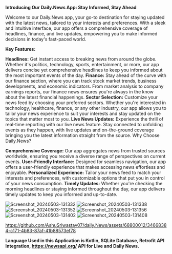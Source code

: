 **Introducing Our Daily.News App: Stay Informed, Stay Ahead**

Welcome to our Daily.News app, your go-to destination for staying updated with the latest news, tailored to your interests and preferences. With a sleek and intuitive interface, our app offers a comprehensive coverage of headlines, finance, and live updates, empowering you to make informed decisions in today's fast-paced world.

**Key Features:**

**Headlines:** Get instant access to breaking news from around the globe. Whether it's politics, technology, sports, entertainment, or more, our app delivers concise yet comprehensive headlines to keep you informed about the most important events of the day.
**Finance:** Stay ahead of the curve with our finance section, where you can track stock market trends, business developments, and economic indicators. From market analysis to company earnings reports, our finance news ensures you're always in the know about the latest financial happenings.
**Sector Selection:** Customize your news feed by choosing your preferred sectors. Whether you're interested in technology, healthcare, finance, or any other industry, our app allows you to tailor your news experience to suit your interests and stay updated on the topics that matter most to you.
**Live News Updates:** Experience the thrill of real-time reporting with our live news feature. Stay connected to unfolding events as they happen, with live updates and on-the-ground coverage bringing you the latest information straight from the source.
Why Choose Daily.News?

**Comprehensive Coverage:** Our app aggregates news from trusted sources worldwide, ensuring you receive a diverse range of perspectives on current events.
**User-Friendly Interface:** Designed for seamless navigation, our app offers a user-friendly experience that makes accessing news effortless and enjoyable.
**Personalized Experience:** Tailor your news feed to match your interests and preferences, with customizable options that put you in control of your news consumption.
**Timely Updates:** Whether you're checking the morning headlines or staying informed throughout the day, our app delivers timely updates to keep you informed and up-to-date.

![Screenshot_20240503-131332](https://github.com/AshuSriwastav07/daily.News/assets/68800012/3e77d16a-e3d6-46f7-8dbf-77ca1083a830)   ![Screenshot_20240503-131338](https://github.com/AshuSriwastav07/daily.News/assets/68800012/e62c775f-fe0e-4251-a2d2-a2df3a04fc2c)   ![Screenshot_20240503-131352](https://github.com/AshuSriwastav07/daily.News/assets/68800012/cccff18a-39d2-4e33-8801-37c024190fb0)   ![Screenshot_20240503-131356](https://github.com/AshuSriwastav07/daily.News/assets/68800012/abb32e9e-2830-41e3-8b47-77e939efb327)   ![Screenshot_20240503-131402](https://github.com/AshuSriwastav07/daily.News/assets/68800012/6a68f924-2ecd-461b-9538-dc8c30abd8e3)   ![Screenshot_20240503-131408](https://github.com/AshuSriwastav07/daily.News/assets/68800012/e6698e9c-0565-4562-ab31-1ee794e33e16)

https://github.com/AshuSriwastav07/daily.News/assets/68800012/34668384-c171-4b83-87af-41b88573ef78


****Language Used in this Application is Kotlin, SQLite Database, Retrofit API Integration, https://newsapi.org/ API for Live and Daily News.****

